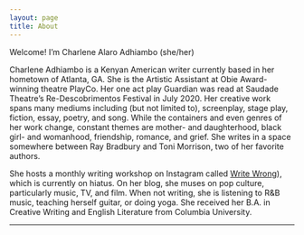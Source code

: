 ```yaml
---
layout: page
title: About
---
```


<p class="message">
  Welcome! I’m Charlene Alaro Adhiambo (she/her)
</p>

   Charlene Adhiambo is a Kenyan American writer currently based in her hometown of Atlanta, GA. She is the Artistic Assistant at Obie Award-winning theatre PlayCo. Her one act play Guardian was read at Saudade Theatre’s Re-Descobrimentos Festival in July 2020. Her creative work spans many mediums including (but not limited to), screenplay, stage play, fiction, essay, poetry, and song. While the containers and even genres of her work change, constant themes are mother- and daughterhood, black girl- and womanhood, friendship, romance, and grief. She writes in a space somewhere between Ray Bradbury and Toni Morrison, two of her favorite authors. 

   She hosts a monthly writing workshop on Instagram called [Write Wrong](http://instagram.com/charlenealaro/)), which is currently on hiatus. On her blog, she muses on pop culture, particularly music, TV, and film. When not writing, she is listening to R&B music, teaching herself guitar, or doing yoga. She received her B.A. in Creative Writing and English Literature from Columbia University. 

   
   
  
   


-----